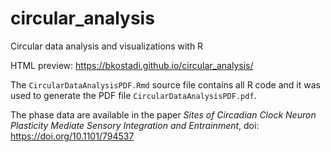 # circular_analysis
Circular data analysis and visualizations with R

HTML preview: https://bkostadi.github.io/circular_analysis/

The `CircularDataAnalysisPDF.Rmd` source file contains all R code and it was used to generate the PDF file `CircularDataAnalysisPDF.pdf`. 

The phase data are available in the paper *Sites of Circadian Clock Neuron Plasticity Mediate Sensory Integration and Entrainment*, doi: https://doi.org/10.1101/794537
